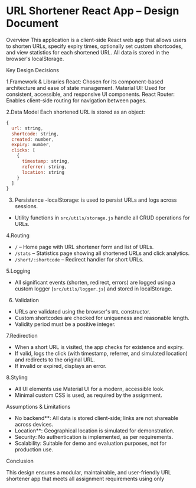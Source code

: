 # URL Shortener React App – Design Document

Overview
This application is a client-side React web app that allows users to shorten URLs, specify expiry times, optionally set custom shortcodes, and view statistics for each shortened URL. All data is stored in the browser's localStorage.

Key Design Decisions

1.Framework & Libraries
React: Chosen for its component-based architecture and ease of state management.
Material UI: Used for consistent, accessible, and responsive UI components.
React Router: Enables client-side routing for navigation between pages.

 2.Data Model
Each shortened URL is stored as an object:
```js
{
  url: string,          
  shortcode: string,     
  created: number,       
  expiry: number,       
  clicks: [           
    {
      timestamp: string,
      referrer: string,
      location: string
    }
  ]
}
```

3. Persistence
-localStorage: is used to persist URLs and logs across sessions.
- Utility functions in `src/utils/storage.js` handle all CRUD operations for URLs.

4.Routing
- `/` – Home page with URL shortener form and list of URLs.
- `/stats` – Statistics page showing all shortened URLs and click analytics.
- `/short/:shortcode` – Redirect handler for short URLs.

5.Logging
- All significant events (shorten, redirect, errors) are logged using a custom logger (`src/utils/logger.js`) and stored in localStorage.

6. Validation
- URLs are validated using the browser's `URL` constructor.
- Custom shortcodes are checked for uniqueness and reasonable length.
- Validity period must be a positive integer.

7.Redirection
- When a short URL is visited, the app checks for existence and expiry.
- If valid, logs the click (with timestamp, referrer, and simulated location) and redirects to the original URL.
- If invalid or expired, displays an error.

8.Styling
- All UI elements use Material UI for a modern, accessible look.
- Minimal custom CSS is used, as required by the assignment.


Assumptions & Limitations

- No backend**: All data is stored client-side; links are not shareable across devices.
- Location**: Geographical location is simulated for demonstration.
- Security: No authentication is implemented, as per requirements.
- Scalability: Suitable for demo and evaluation purposes, not for production use.

Conclusion

This design ensures a modular, maintainable, and user-friendly URL shortener app that meets all assignment requirements using only